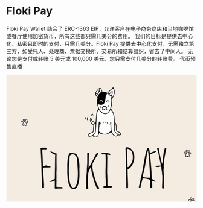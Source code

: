 # Floki Pay

Floki Pay Wallet 结合了 ERC-1363 EIP，允许客户在电子商务商店和当地咖啡馆或餐厅使用加密货币，所有这些都只需几美分的费用。 我们的目标是提供去中心化、私密且即时的支付，只需几美分。Floki Pay 提供去中心化支付，无需独立第三方，如受托人、处理商、票据交换所、交易所和结算组织，省去了中间人。 无论您是支付或转账 5 美元或 100,000 美元，您只需支付几美分的转账费。 代币预售直播

![flokipay-dapp-marketplaces-bsc-image1_7cbed65c07d3471b3482a81b94e79f3a](flokipay-dapp-marketplaces-bsc-image1_7cbed65c07d3471b3482a81b94e79f3a.png)


